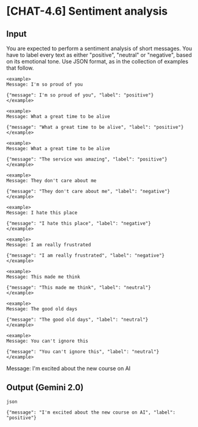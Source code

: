 # [CHAT-4.6] Sentiment analysis

## Input

You are expected to perform a sentiment analysis of short messages. You have to label every text as either "positive", "neutral" or "negative", based on its emotional tone. Use JSON format, as in the collection of examples that follow.

```
<example>
Message: I'm so proud of you

{"message": I'm so proud of you", "label": "positive"}
</example>

<example>
Message: What a great time to be alive

{"message": "What a great time to be alive", "label": "positive"}
</example>

<example>
Message: What a great time to be alive

{"message": "The service was amazing", "label": "positive"}
</example>

<example>
Message: They don't care about me

{"message": "They don't care about me", "label": "negative"}
</example>

<example>
Message: I hate this place

{"message": "I hate this place", "label": "negative"}
</example>

<example>
Message: I am really frustrated

{"message": "I am really frustrated", "label": "negative"}
</example>

<example>
Message: This made me think

{"message": "This made me think", "label": "neutral"}
</example>

<example>
Message: The good old days

{"message": "The good old days", "label": "neutral"}
</example>

<example>
Message: You can't ignore this

{"message": "You can't ignore this", "label": "neutral"}
</example>
```

Message: I'm excited about the new course on AI

## Output (Gemini 2.0)

```
json

{"message": "I'm excited about the new course on AI", "label": "positive"}
```
